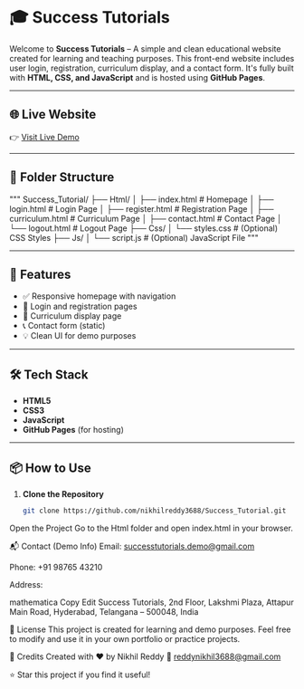 # 🎓 Success Tutorials

Welcome to **Success Tutorials** – A simple and clean educational website created for learning and teaching purposes.
This front-end website includes user login, registration, curriculum display, and a contact form.
It's fully built with **HTML, CSS, and JavaScript** and is hosted using **GitHub Pages**.

---

## 🌐 Live Website

👉 [Visit Live Demo](https://nikhilreddy3688.github.io/Success_Tutorial/Html/index.html)

---

## 📁 Folder Structure

""" Success_Tutorial/
├── Html/
│ ├── index.html # Homepage
│ ├── login.html # Login Page
│ ├── register.html # Registration Page
│ ├── curriculum.html # Curriculum Page
│ ├── contact.html # Contact Page
│ └── logout.html # Logout Page
├── Css/
│ └── styles.css # (Optional) CSS Styles
├── Js/
│ └── script.js # (Optional) JavaScript File """



---

## 🚀 Features

- ✅ Responsive homepage with navigation
- 🔐 Login and registration pages
- 📘 Curriculum display page
- 📞 Contact form (static)
- 💡 Clean UI for demo purposes

---

## 🛠️ Tech Stack

- **HTML5**
- **CSS3**
- **JavaScript**
- **GitHub Pages** (for hosting)

---

## 📦 How to Use

1. **Clone the Repository**
   ```bash
   git clone https://github.com/nikhilreddy3688/Success_Tutorial.git
Open the Project
Go to the Html folder and open index.html in your browser.

📬 Contact (Demo Info)
Email: successtutorials.demo@gmail.com

Phone: +91 98765 43210

Address:

mathematica
Copy
Edit
Success Tutorials,
2nd Floor, Lakshmi Plaza,
Attapur Main Road, Hyderabad,
Telangana – 500048, India



📄 License
This project is created for learning and demo purposes.
Feel free to modify and use it in your own portfolio or practice projects.

🙌 Credits
Created with ❤️ by Nikhil Reddy
📧 reddynikhil3688@gmail.com

⭐ Star this project if you find it useful!









